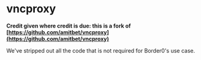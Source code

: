 # vncproxy

**Credit given where credit is due: this is a fork of [https://github.com/amitbet/vncproxy](https://github.com/amitbet/vncproxy)**

We've stripped out all the code that is not required for Border0's use case.

